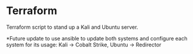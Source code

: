 # Terraform
Terraform script to stand up a Kali and Ubuntu server.

*Future update to use ansible to update both systems and configure each system for its usage: Kali -> Cobalt Strike, Ubuntu -> Redirector
